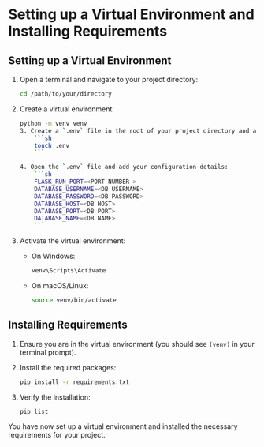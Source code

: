 # Setting up a Virtual Environment and Installing Requirements

## Setting up a Virtual Environment

1. Open a terminal and navigate to your project directory:
    ```sh
    cd /path/to/your/directory
    ```

2. Create a virtual environment:
    ```sh
    python -m venv venv
    3. Create a `.env` file in the root of your project directory and add your environment-specific variables. For example:
        ```sh
        touch .env
        ```

    4. Open the `.env` file and add your configuration details:
        ```sh
        FLASK_RUN_PORT=<PORT NUMBER >
        DATABASE_USERNAME=<DB USERNAME>
        DATABASE_PASSWORD=<DB PASSWORD>
        DATABASE_HOST=<DB HOST>
        DATABASE_PORT=<DB PORT>
        DATABASE_NAME=<DB NAME>
        ```

3. Activate the virtual environment:
    - On Windows:
        ```sh
        venv\Scripts\Activate
        ```
    - On macOS/Linux:
        ```sh
        source venv/bin/activate
        ```

## Installing Requirements

1. Ensure you are in the virtual environment (you should see `(venv)` in your terminal prompt).

2. Install the required packages:
    ```sh
    pip install -r requirements.txt
    ```

3. Verify the installation:
    ```sh
    pip list
    ```

You have now set up a virtual environment and installed the necessary requirements for your project.